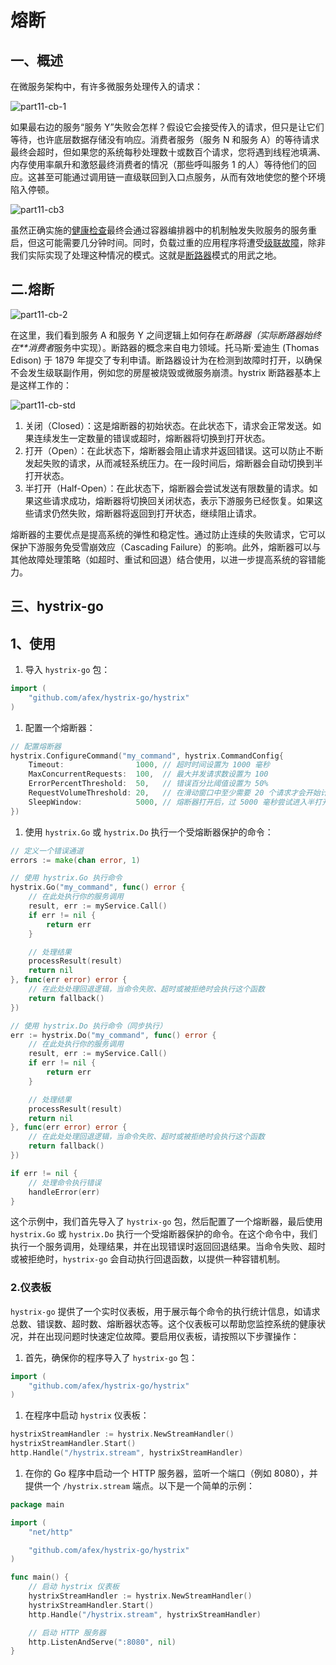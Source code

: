 # 熔断

## 一、概述

在微服务架构中，有许多微服务处理传入的请求：

![part11-cb-1](D:\Files\images-gif\part11-cb-1.png)



如果最右边的服务“服务 Y”失败会怎样？假设它会接受传入的请求，但只是让它们等待，也许底层数据存储没有响应。消费者服务（服务 N 和服务 A）的等待请求最终会超时，但如果您的系统每秒处理数十或数百个请求，您将遇到线程池填满、内存使用率飙升和激怒最终消费者的情况（那些呼叫服务 1 的人）等待他们的回应。这甚至可能通过调用链一直级联回到入口点服务，从而有效地使您的整个环境陷入停顿。

![part11-cb3](D:\Files\images-gif\part11-cb3.png) 

虽然正确实施的[健康检查](https://callistaenterprise.se/blogg/teknik/2017/03/22/go-blog-series-part6/)最终会通过容器编排器中的机制触发失败服务的服务重启，但这可能需要几分钟时间。同时，负载过重的应用程序将遭受[级联故障](https://en.wikipedia.org/wiki/Cascading_failure)，除非我们实际实现了处理这种情况的模式。这就是[断路器](https://martinfowler.com/bliki/CircuitBreaker.html)模式的用武之地。

## 二.熔断

![part11-cb-2](D:\Files\images-gif\part11-cb-2.png) 

在这里，我们看到服务 A 和服务 Y 之间逻辑上如何存在*断路器（实际断路器始终在**消费者*服务中实现）。断路器的概念来自电力领域。托马斯·爱迪生 (Thomas Edison) 于 1879 年提交了专利申请。断路器设计为在检测到故障时打开，以确保不会发生级联副作用，例如您的房屋被烧毁或微服务崩溃。hystrix 断路器基本上是这样工作的：

![part11-cb-std](D:\Files\images-gif\part11-cb-std.png) 

1. 关闭（Closed）：这是熔断器的初始状态。在此状态下，请求会正常发送。如果连续发生一定数量的错误或超时，熔断器将切换到打开状态。
2. 打开（Open）：在此状态下，熔断器会阻止请求并返回错误。这可以防止不断发起失败的请求，从而减轻系统压力。在一段时间后，熔断器会自动切换到半打开状态。
3. 半打开（Half-Open）：在此状态下，熔断器会尝试发送有限数量的请求。如果这些请求成功，熔断器将切换回关闭状态，表示下游服务已经恢复。如果这些请求仍然失败，熔断器将返回到打开状态，继续阻止请求。

熔断器的主要优点是提高系统的弹性和稳定性。通过防止连续的失败请求，它可以保护下游服务免受雪崩效应（Cascading Failure）的影响。此外，熔断器可以与其他故障处理策略（如超时、重试和回退）结合使用，以进一步提高系统的容错能力。

## 三、hystrix-go

## 1、使用

1. 导入 `hystrix-go` 包：

```go
import (
	"github.com/afex/hystrix-go/hystrix"
)
```

1. 配置一个熔断器：

```go
// 配置熔断器
hystrix.ConfigureCommand("my_command", hystrix.CommandConfig{
	Timeout:                1000, // 超时时间设置为 1000 毫秒
	MaxConcurrentRequests:  100,  // 最大并发请求数设置为 100
	ErrorPercentThreshold:  50,   // 错误百分比阈值设置为 50%
	RequestVolumeThreshold: 20,   // 在滑动窗口中至少需要 20 个请求才会开始计算错误百分比
	SleepWindow:            5000, // 熔断器打开后，过 5000 毫秒尝试进入半打开状态
})
```

1. 使用 `hystrix.Go` 或 `hystrix.Do` 执行一个受熔断器保护的命令：

```go
// 定义一个错误通道
errors := make(chan error, 1)

// 使用 hystrix.Go 执行命令
hystrix.Go("my_command", func() error {
	// 在此处执行你的服务调用
	result, err := myService.Call()
	if err != nil {
		return err
	}

	// 处理结果
	processResult(result)
	return nil
}, func(err error) error {
	// 在此处处理回退逻辑，当命令失败、超时或被拒绝时会执行这个函数
	return fallback()
})

// 使用 hystrix.Do 执行命令（同步执行）
err := hystrix.Do("my_command", func() error {
	// 在此处执行你的服务调用
	result, err := myService.Call()
	if err != nil {
		return err
	}

	// 处理结果
	processResult(result)
	return nil
}, func(err error) error {
	// 在此处处理回退逻辑，当命令失败、超时或被拒绝时会执行这个函数
	return fallback()
})

if err != nil {
	// 处理命令执行错误
	handleError(err)
}
```

这个示例中，我们首先导入了 `hystrix-go` 包，然后配置了一个熔断器，最后使用 `hystrix.Go` 或 `hystrix.Do` 执行一个受熔断器保护的命令。在这个命令中，我们执行一个服务调用，处理结果，并在出现错误时返回回退结果。当命令失败、超时或被拒绝时，`hystrix-go` 会自动执行回退函数，以提供一种容错机制。

### 2.仪表板

`hystrix-go` 提供了一个实时仪表板，用于展示每个命令的执行统计信息，如请求总数、错误数、超时数、熔断器状态等。这个仪表板可以帮助您监控系统的健康状况，并在出现问题时快速定位故障。要启用仪表板，请按照以下步骤操作：

1. 首先，确保你的程序导入了 `hystrix-go` 包：

```go
import (
	"github.com/afex/hystrix-go/hystrix"
)
```

1. 在程序中启动 `hystrix` 仪表板：

```go
hystrixStreamHandler := hystrix.NewStreamHandler()
hystrixStreamHandler.Start()
http.Handle("/hystrix.stream", hystrixStreamHandler)
```

1. 在你的 Go 程序中启动一个 HTTP 服务器，监听一个端口（例如 8080），并提供一个 `/hystrix.stream` 端点。以下是一个简单的示例：

```go
package main

import (
	"net/http"

	"github.com/afex/hystrix-go/hystrix"
)

func main() {
	// 启动 hystrix 仪表板
	hystrixStreamHandler := hystrix.NewStreamHandler()
	hystrixStreamHandler.Start()
	http.Handle("/hystrix.stream", hystrixStreamHandler)

	// 启动 HTTP 服务器
	http.ListenAndServe(":8080", nil)
}
```